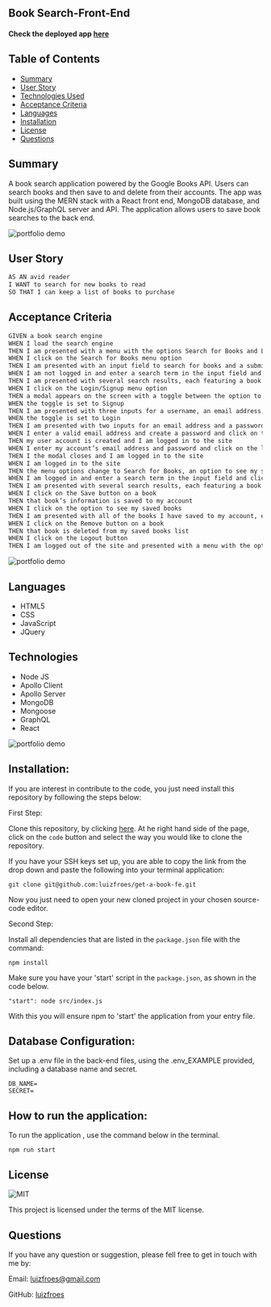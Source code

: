 ## Book Search-Front-End

#### Check the deployed app [here](https://desolate-gorge-76424.herokuapp.com/)

## Table of Contents

- [Summary](#summary)
- [User Story](#user-story)
- [Technologies Used](#technologies)
- [Acceptance Criteria](#acceptance-criteria)
- [Languages](#languages)
- [Installation](#installation)
- [License](#license)
- [Questions](#questions)

<a name="summary"></a>

## Summary

A book search application powered by the Google Books API. Users can search books and then save to and delete from their accounts. The app was built using the MERN stack with a React front end, MongoDB database, and Node.js/GraphQL server and API. The application allows users to save book searches to the back end.

![portfolio demo](./readme-img/image1.png)

<a name="user-story"></a>

## User Story

```md
AS AN avid reader
I WANT to search for new books to read
SO THAT I can keep a list of books to purchase
```

<a name="acceptance-criteria"></a>

## Acceptance Criteria

```md
GIVEN a book search engine
WHEN I load the search engine
THEN I am presented with a menu with the options Search for Books and Login/Signup and an input field to search for books and a submit button
WHEN I click on the Search for Books menu option
THEN I am presented with an input field to search for books and a submit button
WHEN I am not logged in and enter a search term in the input field and click the submit button
THEN I am presented with several search results, each featuring a book’s title, author, description, image, and a link to that book on the Google Books site
WHEN I click on the Login/Signup menu option
THEN a modal appears on the screen with a toggle between the option to log in or sign up
WHEN the toggle is set to Signup
THEN I am presented with three inputs for a username, an email address, and a password, and a signup button
WHEN the toggle is set to Login
THEN I am presented with two inputs for an email address and a password and login button
WHEN I enter a valid email address and create a password and click on the signup button
THEN my user account is created and I am logged in to the site
WHEN I enter my account’s email address and password and click on the login button
THEN I the modal closes and I am logged in to the site
WHEN I am logged in to the site
THEN the menu options change to Search for Books, an option to see my saved books, and Logout
WHEN I am logged in and enter a search term in the input field and click the submit button
THEN I am presented with several search results, each featuring a book’s title, author, description, image, and a link to that book on the Google Books site and a button to save a book to my account
WHEN I click on the Save button on a book
THEN that book’s information is saved to my account
WHEN I click on the option to see my saved books
THEN I am presented with all of the books I have saved to my account, each featuring the book’s title, author, description, image, and a link to that book on the Google Books site and a button to remove a book from my account
WHEN I click on the Remove button on a book
THEN that book is deleted from my saved books list
WHEN I click on the Logout button
THEN I am logged out of the site and presented with a menu with the options Search for Books and Login/Signup and an input field to search for books and a submit button
```

![portfolio demo](./readme-img/image2.png)

<a name="languages"></a>

## Languages

- HTML5
- CSS
- JavaScript
- JQuery

## Technologies

- Node JS
- Apollo Client
- Apollo Server
- MongoDB
- Mongoose
- GraphQL
- React

![portfolio demo](./readme-img/image3.png)

<a name="installation"></a>

## Installation:

If you are interest in contribute to the code, you just need install this repository by following the steps below:

First Step:

Clone this repository, by clicking [here](https://github.com/luizfroes/get-a-book-fe). At he right hand side of the page, click on the `code` button and select the way you would like to clone the repository.

If you have your SSH keys set up, you are able to copy the link from the drop down and paste the following into your terminal application:

```
git clone git@github.com:luizfroes/get-a-book-fe.git
```

Now you just need to open your new cloned project in your chosen source-code editor.

Second Step:

Install all dependencies that are listed in the `package.json` file with the command:

```
npm install
```

Make sure you have your 'start' script in the `package.json`, as shown in the code below.

```
"start": node src/index.js
```

With this you will ensure npm to 'start' the application from your entry file.

## Database Configuration:

Set up a .env file in the back-end files, using the .env_EXAMPLE provided, including a database name and secret.

```
DB_NAME=
SECRET=
```

## How to run the application:

To run the application , use the command below in the terminal.

```
npm run start
```

<a name="license"></a>

## License

![MIT](https://img.shields.io/static/v1?label=MIT&message=License&color=<COLOR>)

This project is licensed under the terms of the MIT license.

<a name="questions"></a>

## Questions

If you have any question or suggestion, please fell free to get in touch with me by:

Email: [luizfroes@gmail.com](mailto:luizfroes@gmail.com)

GitHub: [luizfroes](https://github.com/luizfroes)
